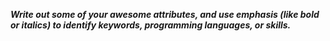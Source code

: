 <b> <i> Write out some of your awesome attributes, and use emphasis (like bold or italics) to identify keywords, programming languages, or skills. </b></i>

